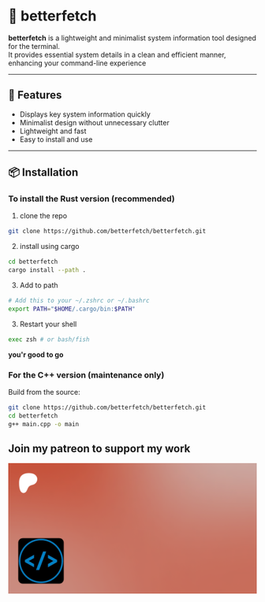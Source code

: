 # 🚀 betterfetch

**betterfetch** is a lightweight and minimalist system information tool designed for the terminal.  
It provides essential system details in a clean and efficient manner, enhancing your command-line experience

---

## 🧩 Features

- Displays key system information quickly  
- Minimalist design without unnecessary clutter  
- Lightweight and fast  
- Easy to install and use  

---

## 📦 Installation

### To install the Rust version (recommended)
1. clone the repo
  ```bash
  git clone https://github.com/betterfetch/betterfetch.git
  ```
2. install using cargo
 ```bash
 cd betterfetch
 cargo install --path .
 ```
3. Add to path  
  ```bash
  # Add this to your ~/.zshrc or ~/.bashrc
  export PATH="$HOME/.cargo/bin:$PATH"
  ```
3. Restart your shell
```bash
exec zsh # or bash/fish 
```
**you'r good to go**

### For the C++ version (maintenance only)

Build from the source:

```bash
git clone https://github.com/betterfetch/betterfetch.git
cd betterfetch
g++ main.cpp -o main
```

## Join my patreon to support my work

<a href="https://www.patreon.com/c/DavidBalishyan"><img src="./asset-preview.png"/></a>
